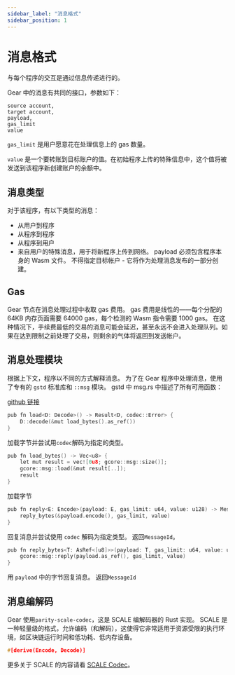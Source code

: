 ```yaml
---
sidebar_label: "消息格式"
sidebar_position: 1
---
```


# 消息格式

与每个程序的交互是通过信息传递进行的。

Gear 中的消息有共同的接口，参数如下：

```
source account,
target account,
payload,
gas_limit
value
```

`gas_limit` 是用户愿意花在处理信息上的 gas 数量。

`value` 是一个要转账到目标账户的值。在初始程序上传的特殊信息中，这个值将被发送到该程序新创建账户的余额中。

## 消息类型

对于该程序，有以下类型的消息：

- 从用户到程序
- 从程序到程序
- 从程序到用户
- 来自用户的特殊消息，用于将新程序上传到网络。 payload 必须包含程序本身的 Wasm 文件。 不得指定目标帐户 - 它将作为处理消息发布的一部分创建。

## Gas

Gear 节点在消息处理过程中收取 gas 费用。 gas 费用是线性的——每个分配的 64KB 内存页面需要 64000 gas，每个检测的 Wasm 指令需要 1000 gas。
在这种情况下，手续费最低的交易的消息可能会延迟，甚至永远不会进入处理队列。如果在达到限制之前处理了交易，则剩余的气体将返回到发送帐户。

## 消息处理模块

根据上下文，程序以不同的方式解释消息。 为了在 Gear 程序中处理消息，使用了专有的 `gstd` 标准库和 `::msg` 模块。 gstd 中 msg.rs 中描述了所有可用函数：

[github 链接](https://github.com/gear-tech/gear/blob/master/gstd/src/msg.rs)

```c
pub fn load<D: Decode>() -> Result<D, codec::Error> {
    D::decode(&mut load_bytes().as_ref())
}
```

加载字节并尝试用`codec`解码为指定的类型。

```c
pub fn load_bytes() -> Vec<u8> {
    let mut result = vec![0u8; gcore::msg::size()];
    gcore::msg::load(&mut result[..]);
    result
}
```

加载字节

```c
pub fn reply<E: Encode>(payload: E, gas_limit: u64, value: u128) -> MessageId {
    reply_bytes(&payload.encode(), gas_limit, value)
}
```

回复消息并尝试使用 `codec` 解码为指定类型。 返回`MessageId`。

```c
pub fn reply_bytes<T: AsRef<[u8]>>(payload: T, gas_limit: u64, value: u128) -> MessageId {
    gcore::msg::reply(payload.as_ref(), gas_limit, value)
}
```

用 `payload` 中的字节回复消息。 返回`MessageId`

## 消息编解码

Gear 使用`parity-scale-codec`，这是 SCALE 编解码器的 Rust 实现。
SCALE 是一种轻量级的格式，允许编码（和解码），这使得它非常适用于资源受限的执行环境，如区块链运行时间和低功耗、低内存设备。

```c
#[derive(Encode, Decode)]
```

更多关于 SCALE 的内容请看 [SCALE Codec](https://substrate.dev/docs/en/knowledgebase/advanced/codec)。
